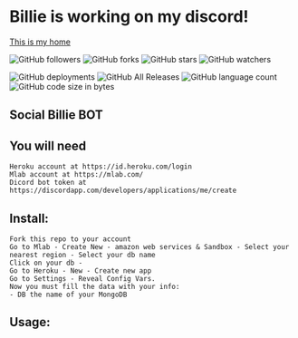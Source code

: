 # Billie is working on my discord!
[This is my home](https://discord.gg/r7pqSAE)


![GitHub followers](https://img.shields.io/github/followers/rgvylar?style=social)
![GitHub forks](https://img.shields.io/github/forks/rgvylar/billie?style=social)
![GitHub stars](https://img.shields.io/github/stars/rgvylar/billie?style=social)
![GitHub watchers](https://img.shields.io/github/watchers/rgvylar/billie?style=social)

![GitHub deployments](https://img.shields.io/github/deployments/rgvylar/billie/billie-the-bot)
![GitHub All Releases](https://img.shields.io/github/downloads/rgvylar/billie/total)
![GitHub language count](https://img.shields.io/github/languages/count/rgvylar/billie)
![GitHub code size in bytes](https://img.shields.io/github/languages/code-size/rgvylar/billie)

## Social Billie BOT

## You will need
```
Heroku account at https://id.heroku.com/login
Mlab account at https://mlab.com/
Dicord bot token at https://discordapp.com/developers/applications/me/create
```
## Install:
```
Fork this repo to your account
Go to Mlab - Create New - amazon web services & Sandbox - Select your nearest region - Select your db name
Click on your db - 
Go to Heroku - New - Create new app
Go to Settings - Reveal Config Vars.
Now you must fill the data with your info:
- DB the name of your MongoDB 

```
## Usage:
```
```

